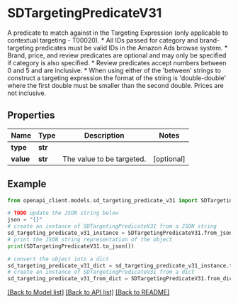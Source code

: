 # SDTargetingPredicateV31

A predicate to match against in the Targeting Expression (only applicable to contextual targeting - T00020).  * All IDs passed for category and brand-targeting predicates must be valid IDs in the Amazon Ads browse system. * Brand, price, and review predicates are optional and may only be specified if category is also specified. * Review predicates accept numbers between 0 and 5 and are inclusive. * When using either of the 'between' strings to construct a targeting expression the format of the string is 'double-double' where the first double must be smaller than the second double. Prices are not inclusive.

## Properties

Name | Type | Description | Notes
------------ | ------------- | ------------- | -------------
**type** | **str** |  | 
**value** | **str** | The value to be targeted. | [optional] 

## Example

```python
from openapi_client.models.sd_targeting_predicate_v31 import SDTargetingPredicateV31

# TODO update the JSON string below
json = "{}"
# create an instance of SDTargetingPredicateV31 from a JSON string
sd_targeting_predicate_v31_instance = SDTargetingPredicateV31.from_json(json)
# print the JSON string representation of the object
print(SDTargetingPredicateV31.to_json())

# convert the object into a dict
sd_targeting_predicate_v31_dict = sd_targeting_predicate_v31_instance.to_dict()
# create an instance of SDTargetingPredicateV31 from a dict
sd_targeting_predicate_v31_from_dict = SDTargetingPredicateV31.from_dict(sd_targeting_predicate_v31_dict)
```
[[Back to Model list]](../README.md#documentation-for-models) [[Back to API list]](../README.md#documentation-for-api-endpoints) [[Back to README]](../README.md)


